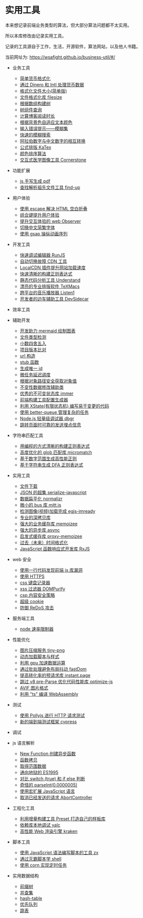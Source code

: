 # 实用工具

本来想记录前端业务类型的算法，但大部分算法问题都不太实用。

所以本库修改由记录实用工具。

记录的工具源自于工作，生活，开源软件，算法网站，以及他人书籍。

当前网址为: https://wsafight.github.io/business-util/#/

* 业务工具
    * [简单货币格式化](https://wsafight.github.io/business-util/#/business/currency)
    * [通过 Dinero 和 Intl 处理货币数据](https://wsafight.github.io/business-util/#/business/dinero)  
    * [格式化文件大小(简单版)](https://wsafight.github.io/business-util/#/business/format-file-size)
    * [文件格式化库 filesize](https://wsafight.github.io/business-util/#/business/filesize)
    * [根据数组构建树](https://wsafight.github.io/business-util/#/business/build-tree)
    * [树组件查询](https://wsafight.github.io/business-util/#/business/array-tree-filter)
    * [计算博客阅读时长](https://wsafight.github.io/business-util/#/business/reading-time)
    * [根据背景色自适应文本颜色](https://wsafight.github.io/business-util/#/business/contrast-text-color)
    * [输入错误提示——模糊集](https://wsafight.github.io/business-util/#/business/fuzzy-set)
    * [快速的模糊搜索](https://wsafight.github.io/business-util/#/business/fuzzy-search)
    * [阿拉伯数字与中文数字的相互转换](https://wsafight.github.io/business-util/#/business/nzh)
    * [公式排版 KaTex](https://wsafight.github.io/business-util/#/business/KaTeX)
    * [颜色排序算法](https://wsafight.github.io/business-util/#/business/color-sort)
    * [交互式医学图像工具 Cornerstone](https://wsafight.github.io/business-util/#/business/cornerstone)

* 功能扩展
    * [js 手写生成 pdf](https://wsafight.github.io/business-util/#/extends/jspdf)
    * [查找解析祖先文件工具 find-up](https://wsafight.github.io/business-util/#/extends/find-up)

* 用户体验
    * [使用 escape 解决 HTML 空白折叠](https://wsafight.github.io/business-util/#/UX/escape)
    * [组合键提升用户体验](https://wsafight.github.io/business-util/#/UX/key-manage)
    * [提升交互体验的 web Observer](https://wsafight.github.io/business-util/#/UX/web-observer)
    * [切换中文简繁字体](https://wsafight.github.io/business-util/#/UX/font-east)
    * [使用 gsap 操纵动画序列](https://wsafight.github.io/business-util/#/UX/gsap)

* 开发工具
    * [快速调试编辑器 RunJS](https://wsafight.github.io/business-util/#/develop-tool/runjs)
    * [自动切换故障 CDN 工具](https://wsafight.github.io/business-util/#/develop-tool/freecdn)  
    * [LocalCDN 插件提升网站加载速度](https://wsafight.github.io/business-util/#/develop-tool/location-cdn)
    * [快速清晰的构建正则表达式](https://wsafight.github.io/business-util/#/develop-tool/build-regex)
    * [静态代码分析工具 Understand](https://wsafight.github.io/business-util/#/develop-tool/Understand)
    * [漂亮的专业排版软件 TeXMacs](https://wsafight.github.io/business-util/#/develop-tool/TeXMacs)
    * [跨平台的音乐播放器 Listen1](https://wsafight.github.io/business-util/#/develop-tool/listen1)
    * [开发者的边车辅助工具 DevSidecar](https://wsafight.github.io/business-util/#/develop-tool/dev-sidecar)

* 效率工具


* 辅助开发
    * [开发助力 mermaid 绘制图表](https://wsafight.github.io/business-util/#/help/mermaid)
    * [文件类型检测](https://wsafight.github.io/business-util/#/help/file-type)
    * [小数四舍五入](https://wsafight.github.io/business-util/#/help/round)
    * [项目版本比对](https://wsafight.github.io/business-util/#/help/compare-version)
    * [url 构造](https://wsafight.github.io/business-util/#/help/url-cat)
    * [stub 函数](https://wsafight.github.io/business-util/#/help/stub)
    * [生成唯一 id](https://wsafight.github.io/business-util/#/help/generateUUID)
    * [微任务延迟调度](https://wsafight.github.io/business-util/#/help/next-tick)
    * [根据对象路径安全获取对象值](https://wsafight.github.io/business-util/#/help/get-value-by-key)
    * [不变性数据修改辅助类](https://wsafight.github.io/business-util/#/help/immutability-helper)
    * [优秀的不可变状态库 immer](https://wsafight.github.io/business-util/#/help/immer)
    * [前端构建工具配置生成器](https://wsafight.github.io/business-util/#/help/create-app)
    * [利用 XState(有限状态机) 编写易于变更的代码](https://wsafight.github.io/business-util/#/help/XState)
    * [使用 better-queue 管理复杂的任务](https://wsafight.github.io/business-util/#/help/better-queue)
    * [Node.js 轻量级调试器 dbgr](https://wsafight.github.io/business-util/#/help/dbgr)
    * [跳转页面时可靠的发送埋点信息](https://wsafight.github.io/business-util/#/help/navigator-beacon.md)

* 字符串匹配工具
    * [用编程的方式清晰的构建正则表达式](https://wsafight.github.io/business-util/#/regex/super-expressive)
    * [高度优化的 glob 匹配库 micromatch](https://wsafight.github.io/business-util/#/regex/micromatch)
    * [基于数字范围生成高性能正则](https://wsafight.github.io/business-util/#/regex/to-regex-range)
    * [基于字符串生成 DFA 正则表达式](https://wsafight.github.io/business-util/#/regex/regexgen)

* 实用工具
    * [文件下载](https://wsafight.github.io/business-util/#/util/down-file)
    * [JSON 的超集 serialize-javascript](https://wsafight.github.io/business-util/#/util/serialize-javascript)
    * [数据扁平化 normalizr](https://wsafight.github.io/business-util/#/util/normalizr)
    * [微小的 bus 库 mitt.js](https://wsafight.github.io/business-util/#/util/mitt)
    * [检测图像(视频)加载完成 egjs-imready](https://wsafight.github.io/business-util/#/util/egjs-imready)
    * [专业的深拷贝库](https://wsafight.github.io/business-util/#/util/deep-clone)
    * [强大的业务缓存库 memoizee](https://wsafight.github.io/business-util/#/util/memoizee)
    * [强大的异步库 async](https://wsafight.github.io/business-util/#/util/async)
    * [启发式缓存库 proxy-memoizee](https://wsafight.github.io/business-util/#/util/proxy-memoizee)
    * [过去（未来）时间格式化](https://wsafight.github.io/business-util/#/util/timeage)
    * [JavaScript 函数响应式开发库 RxJS](https://wsafight.github.io/business-util/#/util/timeage)

* web 安全
    * [使用一行代码发现前端 js 库漏洞](https://wsafight.github.io/business-util/#/security/is-website-vulnerable)
    * [使用 HTTPS](https://wsafight.github.io/business-util/#/security/HTTPS)
    * [css 键盘记录器](https://wsafight.github.io/business-util/#/security/css-key-logging)
    * [xss 过滤器 DOMPurify](https://wsafight.github.io/business-util/#/security/dom-purify)
    * [csp 内容安全策略](https://wsafight.github.io/business-util/#/security/CSP)
    * [超级 cookie](https://wsafight.github.io/business-util/#/security/super-cookie)
    * [防御 ReDoS 攻击](https://wsafight.github.io/business-util/#/security/regexploit)

* 服务端工具
    * [node 速率限制器](https://wsafight.github.io/business-util/#/server/node-rate-limiter)

* 性能优化
    * [图片压缩服务 tiny-png](https://wsafight.github.io/business-util/#/performance/tiny-png)
    * [动态加载脚本与样式](https://wsafight.github.io/business-util/#/performance/down-script)
    * [利用 gpu 加速数据运算](https://wsafight.github.io/business-util/#/performance/gpu)
    * [通过批处理避免布局抖动 fastDom](https://wsafight.github.io/business-util/#/performance/fastdom)
    * [提高转化率的预请求库 instant.page](https://wsafight.github.io/business-util/#/performance/instant-page)
    * [跳过 v8 pre-Parse 优化代码性能库 optimize-js](https://wsafight.github.io/business-util/#/performance/optimize-js)
    * [AVIF 图片格式](https://wsafight.github.io/business-util/#/performance/AVIF)
    * [利用 "ts" 编译 WebAssembly](https://wsafight.github.io/business-util/#/performance/AssemblyScript)

* 测试
    * [使用 Pollyjs 进行 HTTP 请求测试](https://wsafight.github.io/business-util/#/test/polly-js)
    * [新的端到端测试框架 cypress](https://wsafight.github.io/business-util/#/test/cypress)

* 调试
    

* js 语言解析
    * [New Function 创建异步函数](https://wsafight.github.io/business-util/#/language/new-async-function)
    * [函数拷贝](https://wsafight.github.io/business-util/#/language/clone-funtion)
    * [取得范围数据](https://wsafight.github.io/business-util/#/language/range)
    * [通向地狱的 ES1995](https://wsafight.github.io/business-util/#/language/es1995)
    * [对比 switch (true) 和 if else 判断](https://wsafight.github.io/business-util/#/language/switch-true)
    * [奇怪的 parseInt(0.0000005)](https://wsafight.github.io/business-util/#/language/parseInt(0.0000005))
    * [使用宏扩展 JavaScript 语言](https://wsafight.github.io/business-util/#/language/macro)
    * [取消已经发送的请求 AbortController](https://wsafight.github.io/business-util/#/language/AbortController)

* 工程化工具
    * [利用增量构建工具 Preset 打造自己的样板库](https://wsafight.github.io/business-util/#/engineering/preset)
    * [依赖库本地调试 yalc](https://wsafight.github.io/business-util/#/engineering/yalc)
    * [高性能 Web 渲染引擎 kraken](https://wsafight.github.io/business-util/#/engineering/kraken)

* 脚本工具
    * [使用 JavaScript 语法编写脚本的工具 zx](https://wsafight.github.io/business-util/#/script/zx)
    * [通过灭霸脚本学 shell](https://wsafight.github.io/business-util/#/script/thanos_sh)
    * [使用 corn 实现定时任务](https://wsafight.github.io/business-util/#/script/cron)

* 实用数据结构
    * [前缀树](https://wsafight.github.io/business-util/#/data-structure/trie-tree)
    * [并查集](https://wsafight.github.io/business-util/#/data-structure/union-find)
    * [hash-table](https://wsafight.github.io/business-util/#/data-structure/hash-table)
    * [优先队列](https://wsafight.github.io/business-util/#/data-structure/priority-queue)
    * [跳表](https://wsafight.github.io/business-util/#/data-structure/skip-table) 
